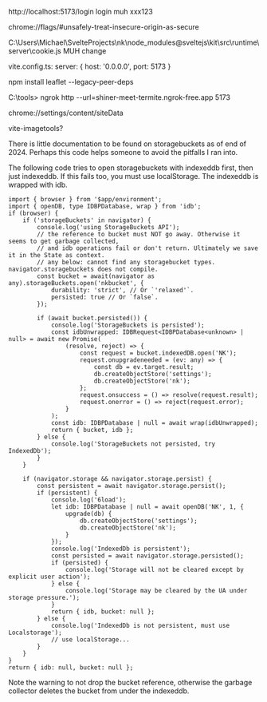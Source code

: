 http://localhost:5173/login
login muh xxx123

chrome://flags/#unsafely-treat-insecure-origin-as-secure

C:\Users\Michael\SvelteProjects\nk\node_modules\@sveltejs\kit\src\runtime\server\cookie.js MUH change

vite.config.ts: server: { host: '0.0.0.0', port: 5173 }

npm install leaflet --legacy-peer-deps

C:\tools> ngrok http --url=shiner-meet-termite.ngrok-free.app 5173

chrome://settings/content/siteData

vite-imagetools?

There is little documentation to be found on storagebuckets as of end of 2024. Perhaps this code helps someone to avoid the pitfalls I ran into.

The following code tries to open storagebuckets with indexeddb first, then just indexeddb. If this fails too, you must use localStorage. The indexeddb is wrapped with idb.

```
import { browser } from '$app/environment';
import { openDB, type IDBPDatabase, wrap } from 'idb';
if (browser) {
	if ('storageBuckets' in navigator) {
		console.log('using StorageBuckets API');
		// the reference to bucket must NOT go away. Otherwise it seems to get garbage collected,
		// and idb operations fail or don't return. Ultimately we save it in the State as context.
		// any below: cannot find any storagebucket types. navigator.storagebuckets does not compile.
		const bucket = await(navigator as any).storageBuckets.open('nkbucket', {
			durability: 'strict', // Or `'relaxed'`.
			persisted: true // Or `false`.
		});

		if (await bucket.persisted()) {
			console.log('StorageBuckets is persisted');
			const idbUnwrapped: IDBRequest<IDBPDatabase<unknown> | null> = await new Promise(
				(resolve, reject) => {
					const request = bucket.indexedDB.open('NK');
					request.onupgradeneeded = (ev: any) => {
						const db = ev.target.result;
						db.createObjectStore('settings');
						db.createObjectStore('nk');
					};
					request.onsuccess = () => resolve(request.result);
					request.onerror = () => reject(request.error);
				}
			);
			const idb: IDBPDatabase | null = await wrap(idbUnwrapped);
			return { bucket, idb };
		} else {
			console.log('StorageBuckets not persisted, try IndexedDb');
		}
	}

	if (navigator.storage && navigator.storage.persist) {
		const persistent = await navigator.storage.persist();
		if (persistent) {
			console.log('6load');
			let idb: IDBPDatabase | null = await openDB('NK', 1, {
				upgrade(db) {
					db.createObjectStore('settings');
					db.createObjectStore('nk');
				}
			});
			console.log('IndexedDb is persistent');
			const persisted = await navigator.storage.persisted();
			if (persisted) {
				console.log('Storage will not be cleared except by explicit user action');
			} else {
				console.log('Storage may be cleared by the UA under storage pressure.');
			}
			return { idb, bucket: null };
		} else {
			console.log('IndexedDb is not persistent, must use Localstorage');
			// use localStorage...
		}
	}
}
return { idb: null, bucket: null };
```

Note the warning to not drop the bucket reference, otherwise the garbage collector deletes the bucket from under the indexeddb.
